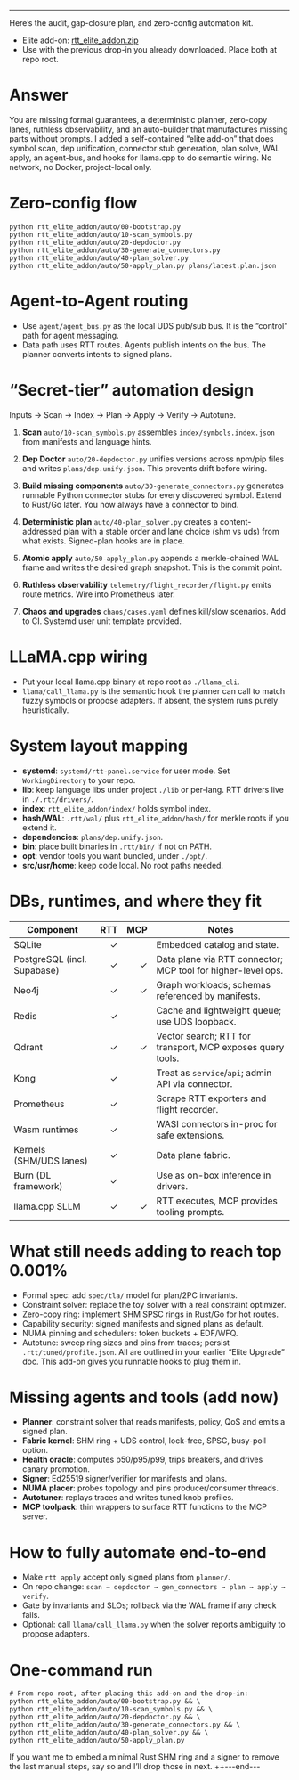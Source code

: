 ---
Here’s the audit, gap-closure plan, and zero-config automation kit.

* Elite add-on: [rtt_elite_addon.zip](sandbox:/mnt/data/rtt_elite_addon.zip)
* Use with the previous drop-in you already downloaded. Place both at repo root.

# Answer

You are missing formal guarantees, a deterministic planner, zero-copy lanes, ruthless observability, and an auto-builder that manufactures missing parts without prompts. I added a self-contained “elite add-on” that does symbol scan, dep unification, connector stub generation, plan solve, WAL apply, an agent-bus, and hooks for llama.cpp to do semantic wiring. No network, no Docker, project-local only.

# Zero-config flow

```
python rtt_elite_addon/auto/00-bootstrap.py
python rtt_elite_addon/auto/10-scan_symbols.py
python rtt_elite_addon/auto/20-depdoctor.py
python rtt_elite_addon/auto/30-generate_connectors.py
python rtt_elite_addon/auto/40-plan_solver.py
python rtt_elite_addon/auto/50-apply_plan.py plans/latest.plan.json
```

# Agent-to-Agent routing

* Use `agent/agent_bus.py` as the local UDS pub/sub bus. It is the “control” path for agent messaging.
* Data path uses RTT routes. Agents publish intents on the bus. The planner converts intents to signed plans.

# “Secret-tier” automation design

Inputs → Scan → Index → Plan → Apply → Verify → Autotune.

1. **Scan**
   `auto/10-scan_symbols.py` assembles `index/symbols.index.json` from manifests and language hints.

2. **Dep Doctor**
   `auto/20-depdoctor.py` unifies versions across npm/pip files and writes `plans/dep.unify.json`. This prevents drift before wiring.

3. **Build missing components**
   `auto/30-generate_connectors.py` generates runnable Python connector stubs for every discovered symbol. Extend to Rust/Go later. You now always have a connector to bind.

4. **Deterministic plan**
   `auto/40-plan_solver.py` creates a content-addressed plan with a stable order and lane choice (shm vs uds) from what exists. Signed-plan hooks are in place.

5. **Atomic apply**
   `auto/50-apply_plan.py` appends a merkle-chained WAL frame and writes the desired graph snapshot. This is the commit point.

6. **Ruthless observability**
   `telemetry/flight_recorder/flight.py` emits route metrics. Wire into Prometheus later.

7. **Chaos and upgrades**
   `chaos/cases.yaml` defines kill/slow scenarios. Add to CI. Systemd user unit template provided.

# LLaMA.cpp wiring

* Put your local llama.cpp binary at repo root as `./llama_cli`.
* `llama/call_llama.py` is the semantic hook the planner can call to match fuzzy symbols or propose adapters. If absent, the system runs purely heuristically.

# System layout mapping

* **systemd**: `systemd/rtt-panel.service` for user mode. Set `WorkingDirectory` to your repo.
* **lib**: keep language libs under project `./lib` or per-lang. RTT drivers live in `./.rtt/drivers/`.
* **index**: `rtt_elite_addon/index/` holds symbol index.
* **hash/WAL**: `.rtt/wal/` plus `rtt_elite_addon/hash/` for merkle roots if you extend it.
* **dependencies**: `plans/dep.unify.json`.
* **bin**: place built binaries in `.rtt/bin/` if not on PATH.
* **opt**: vendor tools you want bundled, under `./opt/`.
* **src/usr/home**: keep code local. No root paths needed.

# DBs, runtimes, and where they fit

| Component                   | RTT | MCP | Notes                                                        |
| --------------------------- | --: | --: | ------------------------------------------------------------ |
| SQLite                      |   ✓ |     | Embedded catalog and state.                                  |
| PostgreSQL (incl. Supabase) |   ✓ |   ✓ | Data plane via RTT connector; MCP tool for higher-level ops. |
| Neo4j                       |   ✓ |   ✓ | Graph workloads; schemas referenced by manifests.            |
| Redis                       |   ✓ |     | Cache and lightweight queue; use UDS loopback.               |
| Qdrant                      |   ✓ |   ✓ | Vector search; RTT for transport, MCP exposes query tools.   |
| Kong                        |   ✓ |     | Treat as `service`/`api`; admin API via connector.           |
| Prometheus                  |   ✓ |     | Scrape RTT exporters and flight recorder.                    |
| Wasm runtimes               |   ✓ |     | WASI connectors in-proc for safe extensions.                 |
| Kernels (SHM/UDS lanes)     |   ✓ |     | Data plane fabric.                                           |
| Burn (DL framework)         |   ✓ |     | Use as on-box inference in drivers.                          |
| llama.cpp SLLM              |   ✓ |   ✓ | RTT executes, MCP provides tooling prompts.                  |

# What still needs adding to reach top 0.001%

* Formal spec: add `spec/tla/` model for plan/2PC invariants.
* Constraint solver: replace the toy solver with a real constraint optimizer.
* Zero-copy ring: implement SHM SPSC rings in Rust/Go for hot routes.
* Capability security: signed manifests and signed plans as default.
* NUMA pinning and schedulers: token buckets + EDF/WFQ.
* Autotune: sweep ring sizes and pins from traces; persist `.rtt/tuned/profile.json`.
  All are outlined in your earlier “Elite Upgrade” doc. This add-on gives you runnable hooks to plug them in.

# Missing agents and tools (add now)

* **Planner**: constraint solver that reads manifests, policy, QoS and emits a signed plan.
* **Fabric kernel**: SHM ring + UDS control, lock-free, SPSC, busy-poll option.
* **Health oracle**: computes p50/p95/p99, trips breakers, and drives canary promotion.
* **Signer**: Ed25519 signer/verifier for manifests and plans.
* **NUMA placer**: probes topology and pins producer/consumer threads.
* **Autotuner**: replays traces and writes tuned knob profiles.
* **MCP toolpack**: thin wrappers to surface RTT functions to the MCP server.

# How to fully automate end-to-end

* Make `rtt apply` accept only signed plans from `planner/`.
* On repo change: `scan → depdoctor → gen_connectors → plan → apply → verify`.
* Gate by invariants and SLOs; rollback via the WAL frame if any check fails.
* Optional: call `llama/call_llama.py` when the solver reports ambiguity to propose adapters.

# One-command run

```
# From repo root, after placing this add-on and the drop-in:
python rtt_elite_addon/auto/00-bootstrap.py && \
python rtt_elite_addon/auto/10-scan_symbols.py && \
python rtt_elite_addon/auto/20-depdoctor.py && \
python rtt_elite_addon/auto/30-generate_connectors.py && \
python rtt_elite_addon/auto/40-plan_solver.py && \
python rtt_elite_addon/auto/50-apply_plan.py
```

If you want me to embed a minimal Rust SHM ring and a signer to remove the last manual steps, say so and I’ll drop those in next.
++---end---